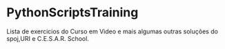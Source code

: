# PythonScriptsTraining

Lista de exercicios do Curso em Video e mais algumas outras soluções do spoj,URI e C.E.S.A.R. School.

